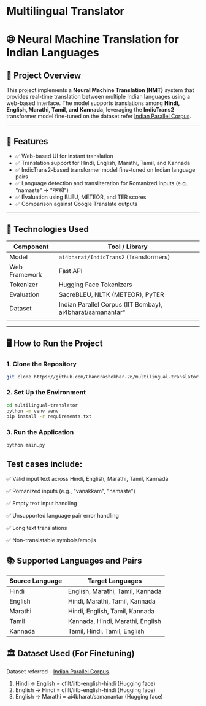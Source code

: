 # Multilingual Translator

# 🌐 Neural Machine Translation for Indian Languages

## 📌 Project Overview

This project implements a **Neural Machine Translation (NMT)** system that provides real-time translation between multiple Indian languages using a web-based interface. The model supports translations among **Hindi, English, Marathi, Tamil, and Kannada**, leveraging the **IndicTrans2** transformer model fine-tuned on the 
dataset refer [Indian Parallel Corpus](https://github.com/Kartikaggarwal98/Indian_ParallelCorpus).

---

## 🧩 Features

- ✅ Web-based UI for instant translation
- ✅ Translation support for Hindi, English, Marathi, Tamil, and Kannada
- ✅ IndicTrans2-based transformer model fine-tuned on Indian language pairs
- ✅ Language detection and transliteration for Romanized inputs (e.g., "namaste" → "नमस्ते")
- ✅ Evaluation using BLEU, METEOR, and TER scores
- ✅ Comparison against Google Translate outputs

---

## 🚀 Technologies Used

| Component     | Tool / Library                                               |
|---------------|--------------------------------------------------------------|
| Model         | `ai4bharat/IndicTrans2` (Transformers)  |                    |
| Web Framework | Fast API                                |                    |
| Tokenizer     | Hugging Face Tokenizers                 |                    |
| Evaluation    | SacreBLEU, NLTK (METEOR), PyTER         |                    |
| Dataset       | Indian Parallel Corpus (IIT Bombay), ai4bharat/samanantar"   |
|               |                                         |                    |

---

## 🖥️ How to Run the Project

### 1. Clone the Repository

```bash
git clone https://github.com/Chandrashekhar-26/multilingual-translator.git
```

### 2. Set Up the Environment
```bash
cd multilingual-translator
python -m venv venv
pip install -r requirements.txt
```

### 3. Run the Application
```bash
python main.py
```

## Test cases include:

✅ Valid input text across Hindi, English, Marathi, Tamil, Kannada

✅ Romanized inputs (e.g., "vanakkam", "namaste")

✅ Empty text input handling

✅ Unsupported language pair error handling

✅ Long text translations

✅ Non-translatable symbols/emojis

## 📚 Supported Languages and Pairs
| Source Language | Target Languages                 |
| --------------- |----------------------------------|
| Hindi           | English, Marathi, Tamil, Kannada |
| English         | Hindi, Marathi, Tamil, Kannada   |
| Marathi         | Hindi, English, Tamil, Kannada   |
| Tamil           | Kannada, Hindi, Marathi, English |
| Kannada         | Tamil, Hindi, Tamil, English     |


## 🏛️ Dataset Used (For Finetuning)
Dataset referred - [Indian Parallel Corpus](https://github.com/Kartikaggarwal98/Indian_ParallelCorpus).
1. Hindi → English = cfilt/iitb-english-hindi (Hugging face)
2. English → Hindi = cfilt/iitb-english-hindi (Hugging face)
3. English → Marathi = ai4bharat/samanantar (Hugging face)

